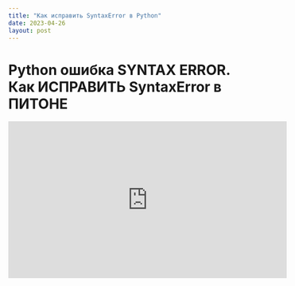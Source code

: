```yaml
---
title: "Как исправить SyntaxError в Python"
date: 2023-04-26
layout: post
---
```


# Python ошибка SYNTAX ERROR. Как ИСПРАВИТЬ SyntaxError в ПИТОНЕ
<iframe width="560" height="315" src="https://www.youtube.com/embed/-clE1ZllctI" title="YouTube video player"
    frameborder="0"
    allow="accelerometer; autoplay; clipboard-write; encrypted-media; gyroscope; picture-in-picture; web-share"
    allowfullscreen></iframe>
